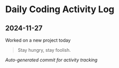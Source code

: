 # Daily Coding Activity Log

## 2024-11-27

Worked on a new project today

> Stay hungry, stay foolish.

*Auto-generated commit for activity tracking*

